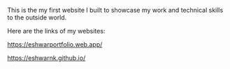 This is the my first website I built to showcase my work and technical skills to the outside world.

Here are the links of my websites:

https://eshwarportfolio.web.app/

https://eshwarnk.github.io/
